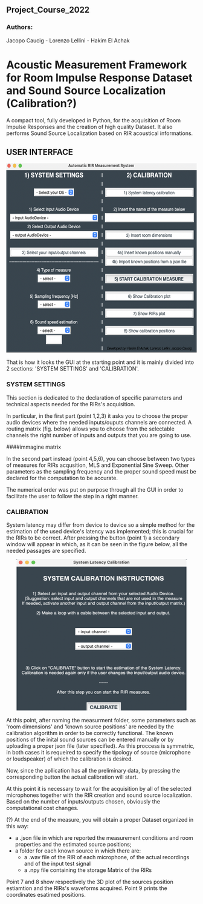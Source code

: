 ## Project_Course_2022
### Authors:
Jacopo Caucig -
Lorenzo Lellini - 
Hakim El Achak

# Acoustic Measurement Framework for Room Impulse Response Dataset and Sound Source Localization (Calibration?)

A compact tool, fully developed in Python, for the acquisition of Room Impulse Responses and the creation of high quality Dataset. It also performs Sound Source Localization based on RIR acoustical informations.


## USER INTERFACE

<p align="center">
<img src="./Images/main.png" width="550" height="500">
</p>


That is how it looks the GUI at the starting point and it is mainly divided into 2 sections: 'SYSTEM SETTINGS' and 'CALIBRATION'.

### SYSTEM SETTINGS

This section is dedicated to the declaration of specific parameters and technical aspects needed for the RIRs's acquisition. 

In particular, in the first part (point 1,2,3) it asks you to choose the proper audio devices where the needed inputs/ouputs channels are connected.
A routing matrix (fig. below) allows you to choose from the selectable channels the right number of inputs and outputs that you are going to use. 


####immagine matrix


In the second part instead (point 4,5,6), you can choose between two types of measures for RIRs acqusition, MLS and Exponential Sine Sweep. 
Other parameters as the sampling frequency and the proper sound speed must be declared for the computation to be accurate. 

The numerical order was put on purpose through all the GUI in order to facilitate the user to follow the step in a right manner.

### CALIBRATION

System latency may differ from device to device so a simple method for the estimation of the used device's latency was implemented; this is crucial for the RIRs to be correct. 
After pressing the button (point 1) a secondary window will appear in which, as it can be seen in the figure below, all the needed passages are specified. 


<p align="center">
<img src="./Images/latency.png" width="450" height="400">
</p>


At this point, after naming the measurment folder, some parameters such as 'room dimensions' and 'known source positions' are needed by the calibration algorithm in order to be correctly functional. 
The known positions of the inital sound sources can be entered manually or by uploading a proper json file (later specified). 
As this proccess is symmetric, in both cases it is requeired to specify the tipology of source (microphone or loudspeaker) of which the calibration is desired.

Now, since the apllication has all the preliminary data, by pressing the corresponding button the actual calibration will start. 

At this point it is necessary to wait for the acquisition by all of the selected microphones together with the RIR creation and sound source localization. Based on the number of inputs/outputs chosen, obviously the computational cost changes.


(?) At the end of the measure, you will obtain a proper Dataset organized in this way:
- a .json file in which are reported the measurement conditions and room properties and the estimated source positions;
- a folder for each known source in which there are:
     - a .wav file of the RIR of each microphone, of the actual recordings and of the input test signal
     - a .npy file containing the storage Matrix of the RIRs


Point 7 and 8 show respectively the 3D plot of the sources position estiamtion and the RIRs's waveforms acquired. 
Point 9 prints the coordinates esatimed positions. 






